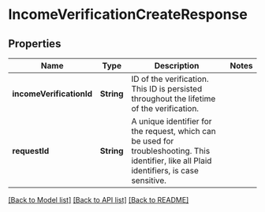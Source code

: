 # IncomeVerificationCreateResponse

## Properties
Name | Type | Description | Notes
------------ | ------------- | ------------- | -------------
**incomeVerificationId** | **String** | ID of the verification. This ID is persisted throughout the lifetime of the verification. | 
**requestId** | **String** | A unique identifier for the request, which can be used for troubleshooting. This identifier, like all Plaid identifiers, is case sensitive. | 

[[Back to Model list]](../README.md#documentation-for-models) [[Back to API list]](../README.md#documentation-for-api-endpoints) [[Back to README]](../README.md)


